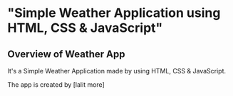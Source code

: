 # "Simple Weather Application using HTML, CSS &amp; JavaScript"

## Overview of Weather App

It's a  Simple Weather Application made by using HTML, CSS &amp; JavaScript.

The app is created by [lalit more]


